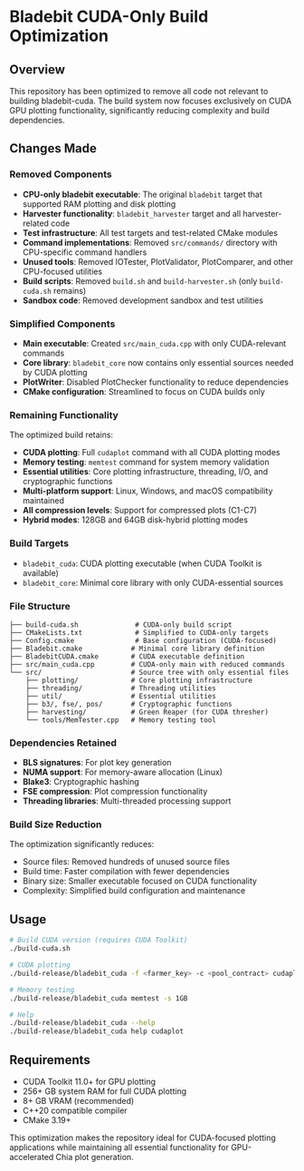 # Bladebit CUDA-Only Build Optimization

## Overview
This repository has been optimized to remove all code not relevant to building bladebit-cuda. The build system now focuses exclusively on CUDA GPU plotting functionality, significantly reducing complexity and build dependencies.

## Changes Made

### Removed Components
- **CPU-only bladebit executable**: The original `bladebit` target that supported RAM plotting and disk plotting
- **Harvester functionality**: `bladebit_harvester` target and all harvester-related code
- **Test infrastructure**: All test targets and test-related CMake modules
- **Command implementations**: Removed `src/commands/` directory with CPU-specific command handlers
- **Unused tools**: Removed IOTester, PlotValidator, PlotComparer, and other CPU-focused utilities
- **Build scripts**: Removed `build.sh` and `build-harvester.sh` (only `build-cuda.sh` remains)
- **Sandbox code**: Removed development sandbox and test utilities

### Simplified Components
- **Main executable**: Created `src/main_cuda.cpp` with only CUDA-relevant commands
- **Core library**: `bladebit_core` now contains only essential sources needed by CUDA plotting
- **PlotWriter**: Disabled PlotChecker functionality to reduce dependencies
- **CMake configuration**: Streamlined to focus on CUDA builds only

### Remaining Functionality
The optimized build retains:
- **CUDA plotting**: Full `cudaplot` command with all CUDA plotting modes
- **Memory testing**: `memtest` command for system memory validation
- **Essential utilities**: Core plotting infrastructure, threading, I/O, and cryptographic functions
- **Multi-platform support**: Linux, Windows, and macOS compatibility maintained
- **All compression levels**: Support for compressed plots (C1-C7)
- **Hybrid modes**: 128GB and 64GB disk-hybrid plotting modes

### Build Targets
- `bladebit_cuda`: CUDA plotting executable (when CUDA Toolkit is available)
- `bladebit_core`: Minimal core library with only CUDA-essential sources

### File Structure
```
├── build-cuda.sh              # CUDA-only build script
├── CMakeLists.txt             # Simplified to CUDA-only targets
├── Config.cmake               # Base configuration (CUDA-focused)
├── Bladebit.cmake            # Minimal core library definition
├── BladebitCUDA.cmake        # CUDA executable definition
├── src/main_cuda.cpp         # CUDA-only main with reduced commands
└── src/                      # Source tree with only essential files
    ├── plotting/             # Core plotting infrastructure
    ├── threading/            # Threading utilities
    ├── util/                 # Essential utilities
    ├── b3/, fse/, pos/       # Cryptographic functions
    ├── harvesting/           # Green Reaper (for CUDA thresher)
    └── tools/MemTester.cpp   # Memory testing tool
```

### Dependencies Retained
- **BLS signatures**: For plot key generation
- **NUMA support**: For memory-aware allocation (Linux)
- **Blake3**: Cryptographic hashing
- **FSE compression**: Plot compression functionality
- **Threading libraries**: Multi-threaded processing support

### Build Size Reduction
The optimization significantly reduces:
- Source files: Removed hundreds of unused source files
- Build time: Faster compilation with fewer dependencies
- Binary size: Smaller executable focused on CUDA functionality
- Complexity: Simplified build configuration and maintenance

## Usage
```bash
# Build CUDA version (requires CUDA Toolkit)
./build-cuda.sh

# CUDA plotting
./build-release/bladebit_cuda -f <farmer_key> -c <pool_contract> cudaplot <output_dir>

# Memory testing
./build-release/bladebit_cuda memtest -s 1GB

# Help
./build-release/bladebit_cuda --help
./build-release/bladebit_cuda help cudaplot
```

## Requirements
- CUDA Toolkit 11.0+ for GPU plotting
- 256+ GB system RAM for full CUDA plotting
- 8+ GB VRAM (recommended)
- C++20 compatible compiler
- CMake 3.19+

This optimization makes the repository ideal for CUDA-focused plotting applications while maintaining all essential functionality for GPU-accelerated Chia plot generation.